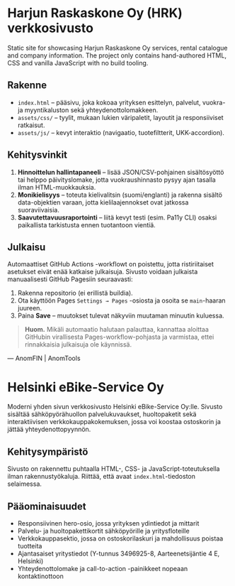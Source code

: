 # Harjun Raskaskone Oy (HRK) verkkosivusto

Static site for showcasing Harjun Raskaskone Oy services, rental catalogue and company information. The project only contains hand-authored HTML, CSS and vanilla JavaScript with no build tooling.

## Rakenne

- `index.html` – pääsivu, joka kokoaa yrityksen esittelyn, palvelut, vuokra- ja myyntikaluston sekä yhteydenottolomakkeen.
- `assets/css/` – tyylit, mukaan lukien väripaletit, layoutit ja responsiiviset ratkaisut.
- `assets/js/` – kevyt interaktio (navigaatio, tuotefiltterit, UKK-accordion).

## Kehitysvinkit

1. **Hinnoittelun hallintapaneeli** – lisää JSON/CSV-pohjainen sisältösyöttö tai helppo päivityslomake, jotta vuokraushinnasto pysyy ajan tasalla ilman HTML-muokkauksia.
2. **Monikielisyys** – toteuta kielivalitsin (suomi/englanti) ja rakenna sisältö data-objektien varaan, jotta kielilaajennokset ovat jatkossa suoraviivaisia.
3. **Saavutettavuusraportointi** – liitä kevyt testi (esim. Pa11y CLI) osaksi paikallista tarkistusta ennen tuotantoon vientiä.

## Julkaisu

Automaattiset GitHub Actions -workflowt on poistettu, jotta ristiriitaiset asetukset eivät enää katkaise julkaisuja. Sivusto voidaan julkaista manuaalisesti GitHub Pagesiin seuraavasti:

1. Rakenna repositorio (ei erillistä buildia).
2. Ota käyttöön Pages `Settings → Pages` -osiosta ja osoita se `main`-haaran juureen.
3. Paina **Save** – muutokset tulevat näkyviin muutaman minuutin kuluessa.

> **Huom.** Mikäli automaatio halutaan palauttaa, kannattaa aloittaa GitHubin virallisesta Pages-workflow-pohjasta ja varmistaa, ettei rinnakkaisia julkaisuja ole käynnissä.

— AnomFIN | AnomTools
# Helsinki eBike-Service Oy

Moderni yhden sivun verkkosivusto Helsinki eBike-Service Oy:lle. Sivusto sisältää sähköpyörähuollon palvelukuvaukset, huoltopaketit sekä interaktiivisen verkkokauppakokemuksen, jossa voi koostaa ostoskorin ja jättää yhteydenottopyynnön.

## Kehitysympäristö

Sivusto on rakennettu puhtaalla HTML-, CSS- ja JavaScript-toteutuksella ilman rakennustyökaluja. Riittää, että avaat `index.html`-tiedoston selaimessa.

## Pääominaisuudet

- Responsiivinen hero-osio, jossa yrityksen ydintiedot ja mittarit
- Palvelu- ja huoltopakettikortit sähköpyörille ja yritysfloteille
- Verkkokauppasektio, jossa on ostoskorilaskuri ja mahdollisuus poistaa tuotteita
- Ajantasaiset yritystiedot (Y-tunnus 3496925-8, Aarteenetsijäntie 4 E, Helsinki)
- Yhteydenottolomake ja call-to-action -painikkeet nopeaan kontaktinottoon
